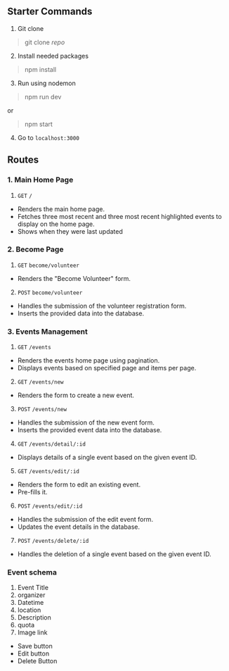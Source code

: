 ## Starter Commands

1. Git clone

> git clone *repo*

2. Install needed packages

> npm install

3. Run using nodemon

> npm run dev

or

> npm start

4. Go to `localhost:3000`

## Routes

### 1. Main Home Page

1. `GET` `/`

- Renders the main home page.
- Fetches three most recent and three most recent highlighted events to display on the home page.
- Shows when they were last updated

### 2. Become Page

1. `GET` `become/volunteer`

- Renders the "Become Volunteer" form.

2. `POST` `become/volunteer`

- Handles the submission of the volunteer registration form.
- Inserts the provided data into the database.

### 3. Events Management

1.  `GET` `/events`

- Renders the events home page using pagination.
- Displays events based on specified page and items per page.

2. `GET` `/events/new`

- Renders the form to create a new event.

3. `POST` `/events/new`

- Handles the submission of the new event form.
- Inserts the provided event data into the database.

4. `GET` `/events/detail/:id`

- Displays details of a single event based on the given event ID.

5. `GET` `/events/edit/:id`

- Renders the form to edit an existing event.
- Pre-fills it.

6. `POST` `/events/edit/:id`

- Handles the submission of the edit event form.
- Updates the event details in the database.

7. `POST` `/events/delete/:id`

- Handles the deletion of a single event based on the given event ID.

### Event schema

1. Event Title
2. organizer
3. Datetime
4. location
5. Description
6. quota
7. Image link

- Save button
- Edit button
- Delete Button

